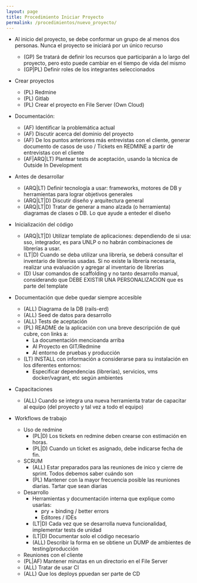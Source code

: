 ```yaml
---
layout: page
title: Procedimiento Iniciar Proyecto
permalink: /procedimientos/nuevo_proyecto/
---
```


* Al inicio del proyecto, se debe conformar un grupo de al menos dos personas. Nunca el proyecto se iniciará por un único recurso
  * (GP) Se tratará de definir los recursos que participarán a lo largo del proyecto, pero esto puede cambiar en el tiempo de vida del mismo
  * (GP|PL) Definir roles de los integrantes seleccionados
* Crear proyectos
  * (PL) Redmine
  * (PL) Gitlab
  * (PL) Crear el proyecto en File Server (Own Cloud)
* Documentación:
  * (AF) Identificar la problemática actual
  * (AF) Discutir acerca del dominio del proyecto
  * (AF) De los puntos anteriores más entrevistas con el cliente, generar documento de casos de uso / Tickets en REDMINE a partir de entrevistas con el cliente
  * (AF|ARQ|LT) Plantear tests de aceptación, usando la técnica de Outside In Development
* Antes de desarrollar
  * (ARQ|LT) Definir tecnología a usar: frameworks, motores de DB y herramientas para lograr objetivos generales
  * (ARQ|LT|D) Discutir diseño y arquitectura general
  * (ARQ|LT|D) Tratar de generar a mano alzada (o herramienta) diagramas de clases o DB. Lo que ayude a enteder el diseño
* Inicialización del código
  * (ARQ|LT|D) Utilizar template de aplicaciones: dependiendo de si usa: sso, integrador, es para UNLP o no habrán combinaciones de librerías a usar.
  * (LT|D) Cuando se deba utilizar una librería, se deberá consultar el inventario de librerías usadas. Si no existe la librería necesaria, realizar una evaluación y agregar al inventario de librerías
  * (D) Usar comandos de scaffolding y no tanto desarrollo manual, considerando que DEBE EXISTIR UNA PERSONALIZACION que es parte del template

* Documentación que debe quedar siempre accesible
  * (ALL) Diagrama de la DB (rails-erd)
  * (ALL) Seed de datos para desarrollo
  * (ALL) Tests de aceptación
  * (PL) README de la aplicación con una breve descripción de qué cubre, con links a:
    * La documentación mencioanda arriba
    * Al Proyecto en GIT/Redmine
    * Al entorno de pruebas y producción
  * (LT) INSTALL con información a considerarse para su instalación en los diferentes entornos:
    * Especificar dependencias (librerías), servicios, vms docker/vagrant, etc según ambientes

* Capacitaciones
  * (ALL) Cuando se integra una nueva herramienta tratar de capacitar al equipo (del proyecto y tal vez a todo el equipo)

* Workflows de trabajo
  * Uso de redmine
    * (PL|D) Los tickets en redmine deben crearse con estimación en horas.
    * (PL|D) Cuando un ticket es asignado, debe indicarse fecha de fin.
  * SCRUM
    * (ALL) Estar preparados para las reuniones de inico y cierre de sprint. Todos debemos saber cuándo son
    * (PL) Mantener con la mayor frecuencia posible las reuniones diarias. Tartar que sean diarias
  * Desarrollo
    * Herramientas y documentación interna que explique como usarlas:
       * pry + binding / better errors
       * Editores / IDEs
    * (LT|D) Cada vez que se desarrolla nueva funcionalidad, implementar tests de unidad
    * (LT|D) Documentar solo el código necesario
    * (ALL) Describir la forma en se obtiene un DUMP de ambientes de testing/producción
  * Reuniones con el cliente
  * (PL|AF) Mantener minutas en un directorio en el File Server
  * (ALL) Tratar de usar CI
  * (ALL) Que los deploys ppuedan ser parte de CD
